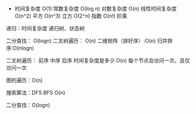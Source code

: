 - 时间复杂度
O(1):常数复杂度
O(log n) 对数复杂度
O(n) 线性时间复杂度
O(n^2) 平方
O(n^3) 立方
O(2^n) 指数
O(n!) 阶乘

递归：时间复杂度
递归树，状态树


二分查找： O(logn)
二叉树遍历： O(n)
二维矩阵（排好序）:O(n)
归并排序:O(nlogn)

二叉树遍历： 前序 中序 后序 时间复杂度是多少
O(n) 每个节点会访问一次，且仅访问一次

图的遍历：O(n)

搜索算法：DFS BFS O(n)

二分查找：O(logn)
